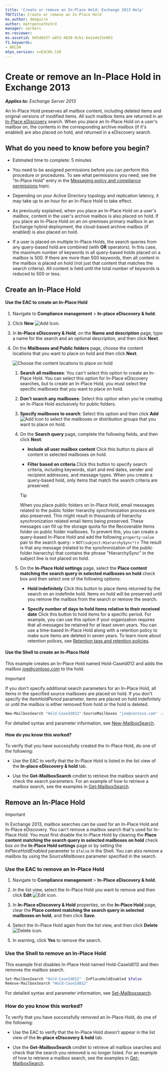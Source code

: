 ```yaml
---
title: 'Create or remove an In-Place Hold: Exchange 2013 Help'
TOCTitle: Create or remove an In-Place Hold
ms.author: dmaguire
author: mattpennathe3rd
manager: serdars
ms.reviewer:
ms.assetid: 9d5d8d37-a053-4830-9cb1-6e1ede25e963
f1.keywords:
- NOCSH
mtps_version: v=EXCHG.150
---
```


# Create or remove an In-Place Hold in Exchange 2013

_**Applies to:** Exchange Server 2013_

An In-Place Hold preserves all mailbox content, including deleted items and original versions of modified items. All such mailbox items are returned in an [In-Place eDiscovery](in-place-ediscovery-exchange-2013-help.md) search. When you place an In-Place Hold on a user's mailbox on, the contents in the corresponding archive mailbox (if it's enabled) are also placed on hold, and returned in a eDiscovery search.

## What do you need to know before you begin?

- Estimated time to complete: 5 minutes

- You need to be assigned permissions before you can perform this procedure or procedures. To see what permissions you need, see the "In-Place Hold" entry in the [Messaging policy and compliance permissions](messaging-policy-and-compliance-permissions-exchange-2013-help.md) topic.

- Depending on your Active Directory topology and replication latency, it may take up to an hour for an In-Place Hold to take effect.

- As previously explained, when you place an In-Place Hold on a user's mailbox, content in the user's archive mailbox is also placed on hold. If you place an In-Place Hold on an on-premises primary mailbox in an Exchange hybrid deployment, the cloud-based archive mailbox (if enabled) is also placed on hold.

- If a user is placed on multiple In-Place Holds, the search queries from any query-based hold are combined (with **OR** operators). In this case, the maximum number of keywords in all query-based holds placed on a mailbox is 500. If there are more than 500 keywords, then all content in the mailbox is placed on hold (not just that content that matches the search criteria). All content is held until the total number of keywords is reduced to 500 or less.

## Create an In-Place Hold

#### Use the EAC to create an In-Place Hold

1. Navigate to **Compliance management** \> **In-place eDiscovery & hold**.

2. Click **New** ![Add Icon](images/ITPro_EAC_AddIcon.gif).

3. In **In-Place eDiscovery & Hold**, on the **Name and description** page, type a name for the search and an optional description, and then click **Next**.

4. On the **Mailboxes and Public folders** page, choose the content locations that you want to place on hold and then click **Next**.

   ![Choose the content locations to place on hold](images/bbe76c50-a93b-4e5e-acd2-78e0d747ea19.png)

   1. **Search all mailboxes**: You can't select this option to create an In-Place Hold. You can select this option for In-Place eDiscovery searches, but to create an In-Place Hold, you must select the specific mailboxes that you want to place on hold.

   2. **Don't search any mailboxes**: Select this option when you're creating an In-Place Hold exclusively for public folders.

   3. **Specify mailboxes to search**: Select this option and then click **Add** ![Add Icon](images/ITPro_EAC_AddIcon.gif) to select the mailboxes or distribution groups that you want to place on hold.

   4. On the **Search query** page, complete the following fields, and then click **Next**:

      - **Include all user mailbox content** Click this button to place all content in selected mailboxes on hold.

      - **Filter based on criteria** Click this button to specify search criteria, including keywords, start and end dates, sender and recipient addresses, and message types. When you create a query-based hold, only items that match the search criteria are preserved.

      > [!TIP]
      > When you place public folders on In-Place Hold, email messages related to the public folder hierarchy synchronization process are also preserved. This might result in thousands of  hierarchy synchronization related email items being preserved. These messages can fill up the storage quota for the Recoverable Items folder on public folder mailboxes. To prevent this, you can create a query-based In-Place Hold and add the following `property:value` pair to the search query: > `NOT(subject:HierarchySync*)`> The result is that any message (related to the synchronization of the public folder hierarchy) that contains the phrase "HierarchySync" in the subject line is not placed on hold.

   5. On the **In-Place Hold settings** page, select the **Place content matching the search query in selected mailboxes on hold** check box and then select one of the following options:

      - **Hold indefinitely** Click this button to place items returned by the search on an indefinite hold. Items on hold will be preserved until you remove the mailbox from the search or remove the search.

      - **Specify number of days to hold items relative to their received date** Click this button to hold items for a specific period. For example, you can use this option if your organization requires that all messages be retained for at least seven years. You can use a time-based In-Place Hold along with a retention policy to make sure items are deleted in seven years. To learn more about retention polices, see [Retention tags and retention policies](retention-tags-and-policies-exchange-2013-help.md).

#### Use the Shell to create an In-Place Hold

This example creates an In-Place Hold named Hold-CaseId012 and adds the mailbox joe@contoso.com to the hold.

> [!IMPORTANT]
> If you don't specify additional search parameters for an In-Place Hold, all items in the specified source mailboxes are placed on hold. If you don't specify the _ItemHoldPeriod_ parameter, items are placed on hold indefinitely or until the mailbox is either removed from hold or the hold is deleted.

```powershell
New-MailboxSearch "Hold-CaseId012"-SourceMailboxes "joe@contoso.com" -InPlaceHoldEnabled $true
```

For detailed syntax and parameter information, see [New-MailboxSearch](https://docs.microsoft.com/powershell/module/exchange/new-mailboxsearch).

#### How do you know this worked?

To verify that you have successfully created the In-Place Hold, do one of the following:

- Use the EAC to verify that the In-Place Hold is listed in the list view of the **In-place eDiscovery & hold** tab.

- Use the **Get-MailboxSearch** cmdlet to retrieve the mailbox search and check the search parameters. For an example of how to retrieve a mailbox search, see the examples in [Get-MailboxSearch](https://docs.microsoft.com/powershell/module/exchange/get-mailboxsearch).

## Remove an In-Place Hold

> [!IMPORTANT]
> In Exchange 2013, mailbox searches can be used for an In-Place Hold and In-Place eDiscovery. You can't remove a mailbox search that's used for In-Place Hold. You must first disable the In-Place Hold by clearing the **Place content matching the search query in selected mailboxes on hold** check box on the **In-Place Hold settings** page or by setting the _InPlaceHoldEnabled_ parameter to `$false` in the Shell. You can also remove a mailbox by using the _SourceMailboxes_ parameter specified in the search.

### Use the EAC to remove an In-Place Hold

1. Navigate to **Compliance management** \> **In-Place eDiscovery & hold**.

2. In the list view, select the In-Place Hold you want to remove and then click **Edit** ![Edit icon](images/ITPro_EAC_EditIcon.gif).

3. In **In-Place eDiscovery & Hold** properties, on the **In-Place Hold** page, clear the **Place content matching the search query in selected mailboxes on hold**, and then click **Save**.

4. Select the In-Place Hold again from the list view, and then click **Delete** ![Delete icon](images/ITPro_EAC_DeleteIcon.gif).

5. In warning, click **Yes** to remove the search.

### Use the Shell to remove an In-Place Hold

This example first disables In-Place Hold named Hold-CaseId012 and then removes the mailbox search.

```powershell
Set-MailboxSearch "Hold-CaseId012" -InPlaceHoldEnabled $false
Remove-MailboxSearch "Hold-CaseId012"
```

For detailed syntax and parameter information, see [Set-Mailboxsearch](https://docs.microsoft.com/powershell/module/exchange/set-mailboxsearch).

### How do you know this worked?

To verify that you have successfully removed an In-Place Hold, do one of the following:

- Use the EAC to verify that the In-Place Hold doesn't appear in the list view of the **In-place eDiscovery & hold** tab.

- Use the **Get-MailboxSearch** cmdlet to retrieve all mailbox searches and check that the search you removed is no longer listed. For an example of how to retrieve a mailbox search, see the examples in [Get-MailboxSearch](https://docs.microsoft.com/powershell/module/exchange/get-mailboxsearch).
